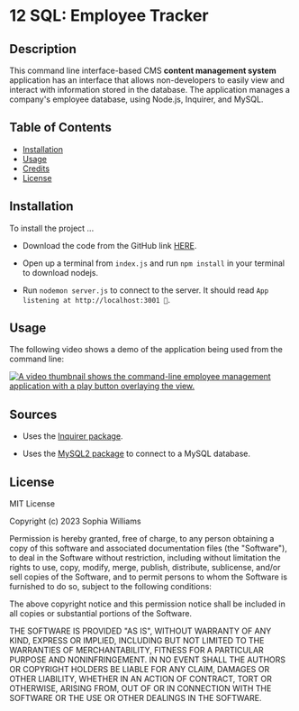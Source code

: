 # 12 SQL: Employee Tracker

## Description 

This command line interface-based CMS **content management system** application has an interface that allows non-developers to easily view and interact with information stored in the database. The application manages a company's employee database, using Node.js, Inquirer, and MySQL.


## Table of Contents 

- [Installation](#installation)
- [Usage](#usage)
- [Credits](#credits)
- [License](#license)

## Installation

To install the project ... 

* Download the code from the GitHub link [HERE](https://github.com/sophiawilliams16/employee-tracker). 

* Open up a terminal from `index.js` and run `npm install` in your terminal to download nodejs.  

* Run `nodemon server.js` to connect to the server. It should read  `App listening at http://localhost:3001 🚀`. 



## Usage  

The following video shows a demo of the application being used from the command line:

[![A video thumbnail shows the command-line employee management application with a play button overlaying the view.](./Assets/12-sql-homework-video-thumbnail.png)](https://2u-20.wistia.com/medias/2lnle7xnpk)

## Sources

* Uses the [Inquirer package](https://www.npmjs.com/package/inquirer/v/8.2.4).

* Uses the [MySQL2 package](https://www.npmjs.com/package/mysql2) to connect to a MySQL database.


## License 
MIT License

Copyright (c) 2023 Sophia Williams 

Permission is hereby granted, free of charge, to any person obtaining a copy of this software and associated documentation files (the "Software"), to deal in the Software without restriction, including without limitation the rights to use, copy, modify, merge, publish, distribute, sublicense, and/or sell copies of the Software, and to permit persons to whom the Software is furnished to do so, subject to the following conditions:

The above copyright notice and this permission notice shall be included in all copies or substantial portions of the Software.

THE SOFTWARE IS PROVIDED "AS IS", WITHOUT WARRANTY OF ANY KIND, EXPRESS OR IMPLIED, INCLUDING BUT NOT LIMITED TO THE WARRANTIES OF MERCHANTABILITY, FITNESS FOR A PARTICULAR PURPOSE AND NONINFRINGEMENT. IN NO EVENT SHALL THE AUTHORS OR COPYRIGHT HOLDERS BE LIABLE FOR ANY CLAIM, DAMAGES OR OTHER LIABILITY, WHETHER IN AN ACTION OF CONTRACT, TORT OR OTHERWISE, ARISING FROM, OUT OF OR IN CONNECTION WITH THE SOFTWARE OR THE USE OR OTHER DEALINGS IN THE SOFTWARE.
